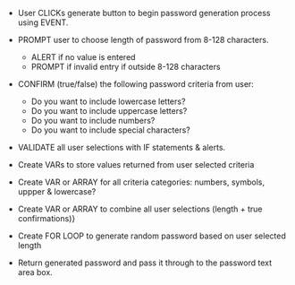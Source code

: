 * User CLICKs generate button to begin password generation process using EVENT.

* PROMPT user to choose length of password from 8-128 characters.
    - ALERT if no value is entered
    - PROMPT if invalid entry if outside 8-128 characters

* CONFIRM (true/false) the following password criteria from user: 
    * Do you want to include lowercase letters?
    * Do you want to include uppercase letters?
    * Do you want to include numbers?
    * Do you want to include special characters?

* VALIDATE all user selections with IF statements & alerts.

* Create VARs to store values returned from user selected criteria
* Create VAR or ARRAY for all criteria categories: numbers, symbols, uppper & lowercase?

* Create VAR or ARRAY to combine all user selections (length + true confirmations)}

* Create FOR LOOP to generate random password based on user selected length

* Return generated password and pass it through to the password text area box.
 